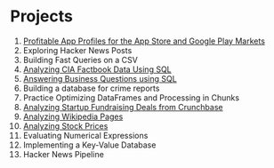 # Projects

1. [Profitable App Profiles for the App Store and Google Play Markets](https://github.com/lis-r-barreto/Data-Engineer-Career-Path/blob/main/01_Profitable_App_Profiles_for_the_App_Store_and_Google_Play_Markets.ipynb)
2. Exploring Hacker News Posts
3. Building Fast Queries on a CSV
4. [Analyzing CIA Factbook Data Using SQL](https://github.com/lis-r-barreto/Data-Engineer-Career-Path/blob/main/04_Analyzing_CIA_Factbook_Data_Using_SQL.ipynb)
5. [Answering Business Questions using SQL](https://github.com/lis-r-barreto/Data-Engineer-Career-Path/blob/main/05_Answering_Business_Questions_using_SQL.ipynb)
6. Building a database for crime reports
7. Practice Optimizing DataFrames and Processing in Chunks
8. [Analyzing Startup Fundraising Deals from Crunchbase](https://github.com/lis-r-barreto/Data-Engineer-Career-Path/blob/main/08_Analyzing_Startup_Fundraising_Deals_from_Crunchbase.ipynb)
9. [Analyzing Wikipedia Pages](https://github.com/lis-r-barreto/Data-Engineer-Career-Path/blob/main/09_Analyzing_Wikipedia_Pages.ipynb)
10. [Analyzing Stock Prices](https://github.com/lis-r-barreto/Data-Engineer-Career-Path/blob/main/10_Analyzing_Stock_Prices.ipynb)
11. Evaluating Numerical Expressions
12. Implementing a Key-Value Database
13. Hacker News Pipeline
